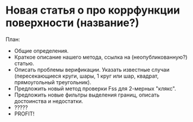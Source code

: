 # Новая статья о про коррфункции поверхности (название?)

План:

* Общие определения.
* Краткое описание нашего метода, ссылка на (неопубликованную?) статью.
* Описать проблемы верификации. Указать известные случаи (пересекающиеся круги,
  шары, 1 круг или шар, квадрат, прямоугольный треугольник).
* Предложить новый метод проверки Fss для 2-мерных "клякс".
* Предложить новые фильтры выделения границ, описать достоинства и недостатки.
* ?????
* PROFIT!
